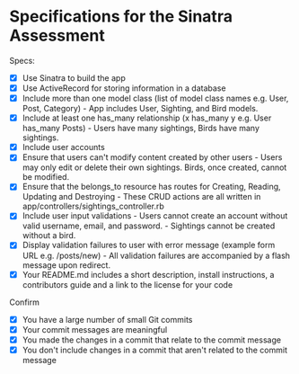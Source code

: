 # Specifications for the Sinatra Assessment

Specs:
- [x] Use Sinatra to build the app
- [x] Use ActiveRecord for storing information in a database
- [x] Include more than one model class (list of model class names e.g. User, Post, Category)
      - App includes User, Sighting, and Bird models.
- [x] Include at least one has_many relationship (x has_many y e.g. User has_many Posts)
      - Users have many sightings, Birds have many sightings.
- [x] Include user accounts
- [x] Ensure that users can't modify content created by other users
      - Users may only edit or delete their own sightings. Birds, once created, cannot be modified.
- [x] Ensure that the belongs_to resource has routes for Creating, Reading, Updating and Destroying
      - These CRUD actions are all written in app/controllers/sightings_controller.rb
- [x] Include user input validations
      - Users cannot create an account without valid username, email, and password. 
      - Sightings cannot be created without a bird.
- [x] Display validation failures to user with error message (example form URL e.g. /posts/new)
      - All validation failures are accompanied by a flash message upon redirect.
- [x] Your README.md includes a short description, install instructions, a contributors guide and a link to the license for your code

Confirm
- [x] You have a large number of small Git commits
- [x] Your commit messages are meaningful
- [x] You made the changes in a commit that relate to the commit message
- [x] You don't include changes in a commit that aren't related to the commit message